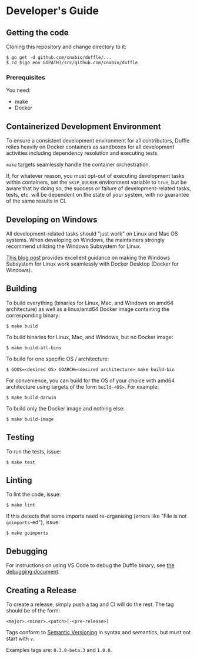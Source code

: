 # Developer's Guide

## Getting the code

Cloning this repository and change directory to it:
```console
$ go get -d github.com/cnabio/duffle/...
$ cd $(go env GOPATH)/src/github.com/cnabio/duffle
```

### Prerequisites

You need:

* make
* Docker

## Containerized Development Environment

To ensure a consistent development environment for all contributors, Duffle
relies heavily on Docker containers as sandboxes for all development activities
including dependency resolution and executing tests.

`make` targets seamlessly handle the container orchestration.

If, for whatever reason, you must opt-out of executing development tasks within
containers, set the `SKIP_DOCKER` environment variable to `true`, but be aware
that by doing so, the success or failure of development-related tasks, tests,
etc. will be dependent on the state of your system, with no guarantee of the
same results in CI.

## Developing on Windows

All development-related tasks should "just work" on Linux and Mac OS systems.
When developing on Windows, the maintainers strongly recommend utilizing the
Windows Subsystem for Linux.

[This blog post](https://nickjanetakis.com/blog/setting-up-docker-for-windows-and-wsl-to-work-flawlessly)
provides excellent guidance on making the Windows Subsystem for Linux work
seamlessly with Docker Desktop (Docker for Windows).

## Building

To build everything (binaries for Linux, Mac, and Windows on amd64 architecture)
as well as a linux/amd64 Docker image containing the corresponding binary:

```console
$ make build
```

To build binaries for Linux, Mac, and Windows, but no Docker image:

```console
$ make build-all-bins
```

To build for one specific OS / architecture:

```console
$ GOOS=<desired OS> GOARCH=<desired architecture> make build-bin
```

For convenience, you can build for the OS of your choice with amd64 architecture
using targets of the form `build-<OS>`. For example:

```console
$ make build-darwin
```

To build only the Docker image and nothing else:

```console
$ make build-image
```

## Testing

To run the tests, issue:

```console
$ make test
```

## Linting

To lint the code, issue:

```console
$ make lint
```

If this detects that some imports need re-organising (errors like "File is not `goimports`-ed"), issue:

```console
$ make goimports
```

## Debugging

For instructions on using VS Code to debug the Duffle binary, see [the debugging document](debugging.md).

## Creating a Release

To create a release, simply push a tag and CI will do the rest. The tag should be of the form:
```console
<major>.<minor>.<patch>[-<pre-release>]
```
Tags conform to [Semantic Versioning](https://semver.org/) in syntax and semantics, but must not start with `v`.

Examples tags are: `0.3.0-beta.3` and `1.0.0`. 

